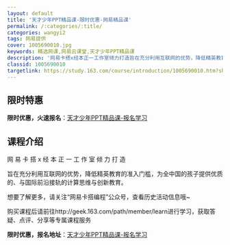 ```yaml
---
layout: default
title: '天才少年PPT精品课-限时优惠-网易精品课'
permalink: /:categories/:title/
categories: wangyi2
tags: 网易提供
cover: 1005690010.jpg
keywords: 精选网课,网易云课堂,天才少年PPT精品课
description: '网易卡搭x经本正一工作室倾力打造旨在充分利用互联网的优势，降低精英教育的准入门槛，为全中国的孩子提供优质的、与国际前沿接'
classid: 1005690010
targetlink: https://study.163.com/course/introduction/1005690010.htm?share=1&shareId=1025206652&utm_campaign=share&utm_medium=iphoneShare&utm_source=&utm_u=1025206652
---
```


## 限时特惠

**限时优惠，火速报名**：[天才少年PPT精品课-报名学习](https://study.163.com/course/introduction/1005690010.htm?share=1&shareId=1025206652&utm_campaign=share&utm_medium=iphoneShare&utm_source=&utm_u=1025206652)

## 课程介绍

网 易 卡 搭 x 经 本 正 一 工 作 室 倾 力 打 造

旨在充分利用互联网的优势，降低精英教育的准入门槛，为全中国的孩子提供优质的、与国际前沿接轨的计算思维与创新教育。

想要了解更多，请关注“网易卡搭编程”公众号，查看历史活动信息哦~



购买课程后请前往http://geek.163.com/path/member/learn进行学习，获取答疑、点评、分享等专属课程服务

**限时优惠，报名地址**：[天才少年PPT精品课-报名学习](https://study.163.com/course/introduction/1005690010.htm?share=1&shareId=1025206652&utm_campaign=share&utm_medium=iphoneShare&utm_source=&utm_u=1025206652)

